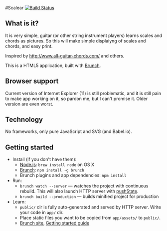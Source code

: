 #Scalear
[![Build Status](https://travis-ci.org/juhyxx/scalear.svg?branch=master)](https://travis-ci.org/juhyxx/scalear)


## What is it?
It is very simple, guitar (or other string instrument players) learns scales and chords as pictures. So this will make simple displaiyng of scales and chords, and easy print.

Inspired by http://www.all-guitar-chords.com/ and others.

 This is a HTML5 application, built with [Brunch](http://brunch.io).
## Browser support
Current version of Internet Explorer (11) is still problematic, and it is still pain to make app working on it, so pardon me, but I can't promise it.
Older version are even worst.

## Technology
No frameworks, only pure JavaScript and SVG (and Babel.io).



## Getting started
* Install (if you don't have them):
    * [Node.js](http://nodejs.org): `brew install node` on OS X
    * [Brunch](http://brunch.io): `npm install -g brunch`
    * Brunch plugins and app dependencies: `npm install`
* Run:
    * `brunch watch --server` — watches the project with continuous rebuild. This will also launch HTTP server with [pushState](https://developer.mozilla.org/en-US/docs/Web/Guide/API/DOM/Manipulating_the_browser_history).
    * `brunch build --production` — builds minified project for production
* Learn:
    * `public/` dir is fully auto-generated and served by HTTP server.  Write your code in `app/` dir.
    * Place static files you want to be copied from `app/assets/` to `public/`.
    * [Brunch site](http://brunch.io), [Getting started guide](https://github.com/brunch/brunch-guide#readme)

